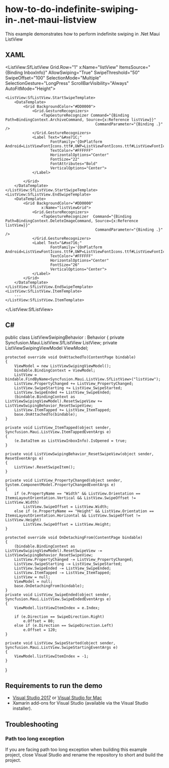 # how-to-do-indefinite-swiping-in-.net-maui-listview

This example demonstrates how to perform indefinite swiping in .Net Maui ListView
## XAML 

<ListView:SfListView Grid.Row="1"
                        x:Name="listView"
                        ItemsSource="{Binding InboxInfo}"
                        AllowSwiping="True"
                        SwipeThreshold="50"
                        SwipeOffset="100"
                        SelectionMode="Multiple"
                        SelectionGesture="LongPress"
                        ScrollBarVisibility="Always"
                        AutoFitMode="Height">

    <ListView:SfListView.StartSwipeTemplate>
        <DataTemplate>
            <Grid BackgroundColor="#DD0000">
                <Grid.GestureRecognizers>
                    <TapGestureRecognizer Command="{Binding Path=BindingContext.ArchiveCommand, Source={x:Reference listView}}"
                                            CommandParameter="{Binding .}" />
                </Grid.GestureRecognizers>
                <Label Text="&#xe71C;"
                        FontFamily='{OnPlatform Android=ListViewFontIcons.ttf#,UWP=ListViewFontIcons.ttf#ListViewFontIcons,MacCatalyst=ListViewFontIcons,iOS=ListViewFontIcons}'
                        TextColor="#FFFFFF"
                        HorizontalOptions="Center"
                        FontSize="22"
                        FontAttributes="Bold"
                        VerticalOptions="Center">
                </Label>

            </Grid>
        </DataTemplate>
    </ListView:SfListView.StartSwipeTemplate>
    <ListView:SfListView.EndSwipeTemplate>
        <DataTemplate>
            <Grid BackgroundColor="#DD0000"
                    x:Name="listViewGrid">
                <Grid.GestureRecognizers>
                    <TapGestureRecognizer  Command="{Binding Path=BindingContext.DeleteImageCommand, Source={x:Reference listView}}"
                                            CommandParameter="{Binding .}" />
                </Grid.GestureRecognizers>
                <Label Text="&#xe716;"
                        FontFamily='{OnPlatform Android=ListViewFontIcons.ttf#,UWP=ListViewFontIcons.ttf#ListViewFontIcons,MacCatalyst=ListViewFontIcons,iOS=ListViewFontIcons}'
                        TextColor="#FFFFFF"
                        HorizontalOptions="Center"
                        FontSize="26"
                        VerticalOptions="Center">
                </Label>
            </Grid>
        </DataTemplate>
    </ListView:SfListView.EndSwipeTemplate>
    <ListView:SfListView.ItemTemplate>
        ---
    </ListView:SfListView.ItemTemplate>
</ListView:SfListView>

## C#
public class ListViewSwipingBehavior : Behavior<ContentPage>
{
    private Syncfusion.Maui.ListView.SfListView ListView;
    private ListViewSwipingViewModel ViewModel;

    protected override void OnAttachedTo(ContentPage bindable)
    {
        ViewModel = new ListViewSwipingViewModel();
        bindable.BindingContext = ViewModel;
        ListView = bindable.FindByName<Syncfusion.Maui.ListView.SfListView>("listView");
        ListView.PropertyChanged += ListView_PropertyChanged;
        ListView.SwipeStarting += ListView_SwipeStarted;
        ListView.SwipeEnded += ListView_SwipeEnded;
        (bindable.BindingContext as ListViewSwipingViewModel).ResetSwipeView += ListViewSwipingBehavior_ResetSwipeView;
        ListView.ItemTapped += ListView_ItemTapped;
        base.OnAttachedTo(bindable);
    }

    private void ListView_ItemTapped(object sender, Syncfusion.Maui.ListView.ItemTappedEventArgs e)
    {
        (e.DataItem as ListViewInboxInfo).IsOpened = true;
    }

    private void ListViewSwipingBehavior_ResetSwipeView(object sender, ResetEventArgs e)
    {
        ListView!.ResetSwipeItem();
    }

    private void ListView_PropertyChanged(object sender, System.ComponentModel.PropertyChangedEventArgs e)
    {
        if (e.PropertyName == "Width" && ListView.Orientation == ItemsLayoutOrientation.Vertical && ListView.SwipeOffset != ListView.Width)
            ListView.SwipeOffset = ListView.Width;
        else if (e.PropertyName == "Height" && ListView.Orientation == ItemsLayoutOrientation.Horizontal && ListView.SwipeOffset != ListView.Height)
            ListView.SwipeOffset = ListView.Height;
    }

    protected override void OnDetachingFrom(ContentPage bindable)
    {
        (bindable.BindingContext as ListViewSwipingViewModel).ResetSwipeView -= ListViewSwipingBehavior_ResetSwipeView;
        ListView.PropertyChanged -= ListView_PropertyChanged;
        ListView.SwipeStarting -= ListView_SwipeStarted;
        ListView.SwipeEnded -= ListView_SwipeEnded;
        ListView.ItemTapped -= ListView_ItemTapped;
        ListView = null;
        ViewModel = null;
        base.OnDetachingFrom(bindable);
    }
    private void ListView_SwipeEnded(object sender, Syncfusion.Maui.ListView.SwipeEndedEventArgs e)
    {
        ViewModel.listViewItemIndex = e.Index;

        if (e.Direction == SwipeDirection.Right)
            e.Offset = 80;
        else if (e.Direction == SwipeDirection.Left)
            e.Offset = 120;
    }

    private void ListView_SwipeStarted(object sender, Syncfusion.Maui.ListView.SwipeStartingEventArgs e)
    {
        ViewModel.listViewItemIndex = -1;
    }
}
## Requirements to run the demo

* [Visual Studio 2017](https://visualstudio.microsoft.com/downloads/) or [Visual Studio for Mac](https://visualstudio.microsoft.com/vs/mac/)
* Xamarin add-ons for Visual Studio (available via the Visual Studio installer).

## Troubleshooting

### Path too long exception

If you are facing path too long exception when building this example project, close Visual Studio and rename the repository to short and build the project.